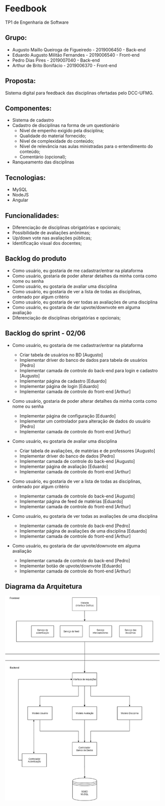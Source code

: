 # Feedbook
TP1 de Engenharia de Software

## Grupo:
- Augusto Maillo Queiroga de Figueiredo - 2019006450 - Back-end
- Eduardo Augusto Militão Fernandes - 2019006540 - Front-end
- Pedro Dias Pires - 2019007040 - Back-end
- Arthur de Brito Bonifácio - 2019006370 - Front-end

## Proposta:
Sistema digital para feedback das disciplinas ofertadas pelo DCC-UFMG.

## Componentes:
- Sistema de cadastro
- Cadastro de disciplinas na forma de um questionário
  - Nível de empenho exigido pela disciplina;
  - Qualidade do material fornecido;
  - Nível de complexidade do conteúdo;
  - Nível de relevância nas aulas ministradas para o entendimento do conteúdo;
  - Comentário (opcional);
- Ranqueamento das disciplinas

## Tecnologias:
- MySQL
- NodeJS
- Angular

## Funcionalidades:
- Diferenciação de disciplinas obrigatórias e opcionais;
- Possibilidade de avaliações anônimas;
- Up/down vote nas avaliações públicas;
- Identificação visual dos docentes;

## Backlog do produto
- Como usuário, eu gostaria de me cadastrar/entrar na plataforma
- Como usuário, gostaria de poder alterar detalhes da minha conta como nome ou senha
- Como usuário, eu gostaria de avaliar uma disciplina
- Como usuário, eu gostaria de ver a lista de todas as disciplinas, ordenado por algum critério
- Como usuário, eu gostaria de ver todas as avaliações de uma disciplina
- Como usuário, eu gostaria de dar upvote/downvote em alguma avaliação
- Diferenciação de disciplinas obrigatórias e opcionais;

## Backlog do sprint - 02/06
- Como usuário, eu gostaria de me cadastrar/entrar na plataforma
  - Criar tabela de usuários no BD [Augusto]
  - Implementar driver do banco de dados para tabela de usuários [Pedro]
  - Implementar camada de controle do back-end para login e cadastro [Augusto]
  - Implementar página de cadastro [Eduardo]
  - Implementar página de login [Eduardo]
  - Implementar camada de controle do front-end [Arthur]

- Como usuário, gostaria de poder alterar detalhes da minha conta como nome ou senha
  - Implementar página de configuração [Eduardo]
  - Implementar um controlador para alteração de dados do usuário [Pedro]
  - Implementar camada de controle do front-end [Arthur]

- Como usuário, eu gostaria de avaliar uma disciplina
  - Criar tabela de avaliações, de matérias e de professores [Augusto]
  - Implementar driver do banco de dados [Pedro]
  - Implementar camada de controle do back-end [Augusto]
  - Implementar página de avaliação [Eduardo]
  - Implementar camada de controle do front-end [Arthur]

- Como usuário, eu gostaria de ver a lista de todas as disciplinas, ordenado por algum critério
  - Implementar camada de controle do back-end [Augusto]
  - Implementar página de feed de matérias [Eduardo]
  - Implementar camada de controle do front-end [Arthur]

- Como usuário, eu gostaria de ver todas as avaliações de uma disciplina
  - Implementar camada de controle do back-end [Pedro]
  - Implementar página de avaliações de uma disciplina [Eduardo]
  - Implementar camada de controle do front-end [Arthur]

- Como usuário, eu gostaria de dar upvote/downvote em alguma avaliação
  - Implementar camada de controle do back-end [Pedro]
  - Implementar botão de upvote/downvote [Eduardo]
  - Implementar camada de controle do front-end [Arthur]

## Diagrama da Arquitetura
![](Diagrama.jpeg)
